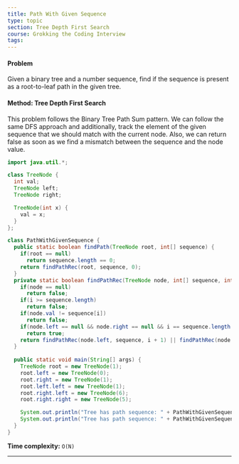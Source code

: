 ```yaml
---
title: Path With Given Sequence
type: topic
section: Tree Depth First Search
course: Grokking the Coding Interview
tags:
---
```

#### Problem
Given a binary tree and a number sequence, find if the sequence is present as a root-to-leaf path in the given tree.

#### Method: Tree Depth First Search
This problem follows the Binary Tree Path Sum pattern. We can follow the same DFS approach and additionally, track the element of the given sequence that we should match with the current node. Also, we can return false as soon as we find a mismatch between the sequence and the node value.
```java
import java.util.*;

class TreeNode {
  int val;
  TreeNode left;
  TreeNode right;

  TreeNode(int x) {
    val = x;
  }
};

class PathWithGivenSequence {
  public static boolean findPath(TreeNode root, int[] sequence) {
    if(root == null)
      return sequence.length == 0;
    return findPathRec(root, sequence, 0);
  }
  private static boolean findPathRec(TreeNode node, int[] sequence, int i) {
    if(node == null)
      return false;
    if(i >= sequence.length)
      return false;
    if(node.val != sequence[i])
      return false;
    if(node.left == null && node.right == null && i == sequence.length - 1)
      return true;
    return findPathRec(node.left, sequence, i + 1) || findPathRec(node.right, sequence, i + 1);
  }
  
  public static void main(String[] args) {
    TreeNode root = new TreeNode(1);
    root.left = new TreeNode(0);
    root.right = new TreeNode(1);
    root.left.left = new TreeNode(1);
    root.right.left = new TreeNode(6);
    root.right.right = new TreeNode(5);

    System.out.println("Tree has path sequence: " + PathWithGivenSequence.findPath(root, new int[] { 1, 0, 7 }));
    System.out.println("Tree has path sequence: " + PathWithGivenSequence.findPath(root, new int[] { 1, 1, 6 }));
  }
}
```
**Time complexity:** `O(N)`


---